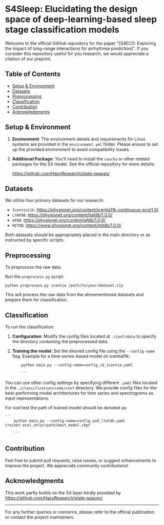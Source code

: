 # S4Sleep: Elucidating the design space of deep-learning-based sleep stage classification models

Welcome to the official GitHub repository for the paper "[S4ECG: Exploring the impact of long-range interactions for arrhythmia prediction]". If you consider this repository useful for you research, we would appreciate a citation of our preprint.

## Table of Contents
- [Setup & Environment](#setup--environment)
- [Datasets](#datasets)
- [Preprocessing](#preprocessing)
- [Classification](#classification)
- [Contribution](#contribution)
- [Acknowledgments](#acknowledgments)

## Setup & Environment

1. **Environment**: The environment details and requirements for Linux systems are provided in the `environment.yml` folder. Please ensure to set up the provided environment to avoid compatibility issues.

2. **Additional Package**: You'll need to install the `cauchy` or other related packages for the S4 model. See the official repository for more details:

	https://github.com/HazyResearch/state-spaces/


## Datasets

We utilize four primary datasets for our research:

- `Icentia11k`: https://physionet.org/content/icentia11k-continuous-ecg/1.0/
- `LTAFDB`: https://physionet.org/content/ltafdb/1.0.0/
- `AFDB`: https://physionet.org/content/afdb/1.0.0/
- `MITDB`: https://www.physionet.org/content/mitdb/1.0.0/

Both datasets should be appropriately placed in the main directory or as instructed by specific scripts.

## Preprocessing

To preprocess the raw data:

Run the `preprocess.py` script:
```
python preprocess.py icentia /path/to/your/dataset.zip
```

This will process the raw data from the aforementioned datasets and prepare them for classification.

## Classification

To run the classification:

1. **Configuration**: Modify the config files located at `./conf/data` to specify the directory containing the preprocessed data.

2. **Training the model**:
Set the desired config file using the `--config-name` flag. Example for a time-series-based model on Icentia11k:
	```
        python main.py --config-name=config_id_icentia.yaml

        ```

You can use other config settings by specifying different `.yaml` files located in the `./classification/code/conf` directory. We provide config files for the best-performing model architectures for time series and spectrograms as input representations.

For ood test the path of trained model should be denoted as:

	```
        python main.py --config-name=config_ood_ltafdb.yaml trainer.eval_only=/path/best_model.ckpt

        ```


## Contribution

Feel free to submit pull requests, raise issues, or suggest enhancements to improve the project. We appreciate community contributions!

## Acknowledgments
This work partly builds on the S4 layer kindly provided by https://github.com/HazyResearch/state-spaces/

---

For any further queries or concerns, please refer to the official publication or contact the project maintainers.
